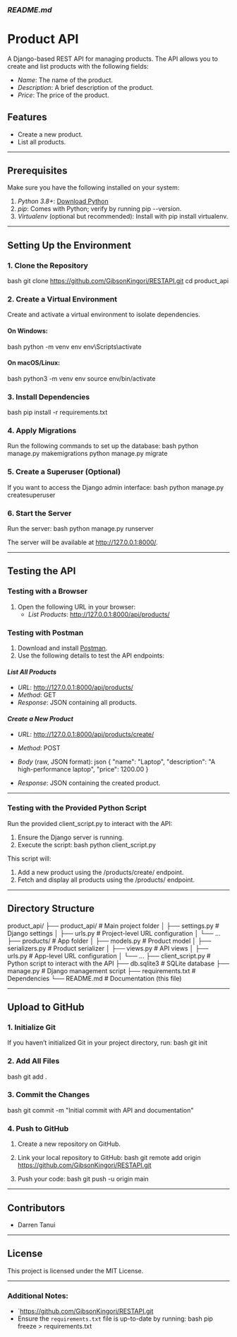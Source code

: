 

### *README.md*


# Product API

A Django-based REST API for managing products. The API allows you to create and list products with the following fields:
- *Name*: The name of the product.
- *Description*: A brief description of the product.
- *Price*: The price of the product.

## Features
- Create a new product.
- List all products.

---

## Prerequisites

Make sure you have the following installed on your system:
1. *Python 3.8+*: [Download Python](https://www.python.org/downloads/)
2. *pip*: Comes with Python; verify by running pip --version.
3. *Virtualenv* (optional but recommended): Install with pip install virtualenv.

---

## Setting Up the Environment

### 1. Clone the Repository
bash
git clone https://github.com/GibsonKingori/RESTAPI.git
cd product_api


### 2. Create a Virtual Environment
Create and activate a virtual environment to isolate dependencies.

#### On Windows:
bash
python -m venv env
env\Scripts\activate


#### On macOS/Linux:
bash
python3 -m venv env
source env/bin/activate


### 3. Install Dependencies
bash
pip install -r requirements.txt


### 4. Apply Migrations
Run the following commands to set up the database:
bash
python manage.py makemigrations
python manage.py migrate


### 5. Create a Superuser (Optional)
If you want to access the Django admin interface:
bash
python manage.py createsuperuser


### 6. Start the Server
Run the server:
bash
python manage.py runserver


The server will be available at http://127.0.0.1:8000/.

---

## Testing the API

### Testing with a Browser
1. Open the following URL in your browser:
   - *List Products*: http://127.0.0.1:8000/api/products/

### Testing with Postman
1. Download and install [Postman](https://www.postman.com/).
2. Use the following details to test the API endpoints:

#### *List All Products*
- *URL*: http://127.0.0.1:8000/api/products/
- *Method*: GET
- *Response*: JSON containing all products.

#### *Create a New Product*
- *URL*: http://127.0.0.1:8000/api/products/create/
- *Method*: POST
- *Body* (raw, JSON format):
  json
  {
      "name": "Laptop",
      "description": "A high-performance laptop",
      "price": 1200.00
  }
  
- *Response*: JSON containing the created product.

---

### Testing with the Provided Python Script

Run the provided client_script.py to interact with the API:
1. Ensure the Django server is running.
2. Execute the script:
   bash
   python client_script.py
   

This script will:
1. Add a new product using the /products/create/ endpoint.
2. Fetch and display all products using the /products/ endpoint.

---

## Directory Structure

product_api/
├── product_api/            # Main project folder
│   ├── settings.py         # Django settings
│   ├── urls.py             # Project-level URL configuration
│   └── ...
├── products/               # App folder
│   ├── models.py           # Product model
│   ├── serializers.py      # Product serializer
│   ├── views.py            # API views
│   ├── urls.py             # App-level URL configuration
│   └── ...
├── client_script.py        # Python script to interact with the API
├── db.sqlite3              # SQLite database
├── manage.py               # Django management script
├── requirements.txt        # Dependencies
└── README.md               # Documentation (this file)


---

## Upload to GitHub

### 1. Initialize Git
If you haven’t initialized Git in your project directory, run:
bash
git init


### 2. Add All Files
bash
git add .


### 3. Commit the Changes
bash
git commit -m "Initial commit with API and documentation"


### 4. Push to GitHub
1. Create a new repository on GitHub.
2. Link your local repository to GitHub:
   bash
   git remote add origin https://github.com/GibsonKingori/RESTAPI.git
   
3. Push your code:
   bash
   git push -u origin main
   

---

## Contributors
- Darren Tanui

---

## License
This project is licensed under the MIT License.



---

### Additional Notes:
- `https://github.com/GibsonKingori/RESTAPI.git
- Ensure the `requirements.txt` file is up-to-date by running:
  bash
  pip freeze > requirements.txt
  ```
